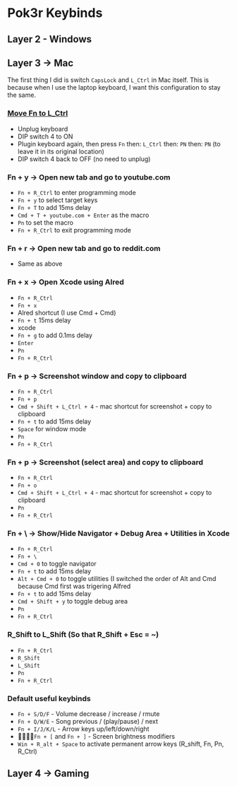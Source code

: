 # Pok3r Keybinds

## Layer 2 - Windows

## Layer 3 -> Mac
The first thing I did is switch `CapsLock` and `L_Ctrl` in Mac itself. This is because when I use the laptop keyboard, I want this configuration to stay the same.

### [Move Fn to L_Ctrl](https://github.com/davidjenni/pok3r-layouts#Move_FN)
	
* Unplug keyboard
* DIP switch 4 to ON
* Plugin keyboard again, then press `Fn` then: `L_Ctrl` then: `PN` then: `PN` (to leave it in its original location)
* DIP switch 4 back to OFF (no need to unplug)

### Fn + y -> Open new tab and go to youtube.com

* `Fn + R_Ctrl` to enter programming mode
* `Fn + y` to select target keys
* `Fn + T` to add 15ms delay
* `Cmd + T + youtube.com + Enter` as the macro
* `Pn` to set the macro
* `Fn + R_Ctrl` to exit programming mode

### Fn + r -> Open new tab and go to reddit.com

* Same as above

### Fn + x -> Open Xcode using Alred

* `Fn + R_Ctrl`
* `Fn + x`
* Alred shortcut (I use Cmd + Cmd)
* `Fn + t` 15ms delay
* xcode
* `Fn + g` to add 0.1ms delay
* `Enter`
* `Pn`
* `Fn + R_Ctrl`

### Fn + p -> Screenshot window and copy to clipboard

* `Fn + R_Ctrl`
* `Fn + p`
* `Cmd + Shift + L_Ctrl + 4` - mac shortcut for screenshot + copy to clipboard
* `Fn + t` to add 15ms delay
* `Space` for window mode
* `Pn`
* `Fn + R_Ctrl`

### Fn + p -> Screenshot (select area) and copy to clipboard

* `Fn + R_Ctrl`
* `Fn + o`
* `Cmd + Shift + L_Ctrl + 4` - mac shortcut for screenshot + copy to clipboard
* `Pn`
* `Fn + R_Ctrl`


### Fn + \ -> Show/Hide Navigator + Debug Area + Utilities in Xcode

* `Fn + R_Ctrl`
* `Fn + \`
* `Cmd + 0` to toggle navigator
* `Fn + t` to add 15ms delay
* `Alt + Cmd + 0` to toggle utilities (I switched the order of Alt and Cmd because Cmd first was trigering Alfred
* `Fn + t` to add 15ms delay
* `Cmd + Shift + y` to toggle debug area
* `Pn`
* `Fn + R_Ctrl`

### R_Shift to L_Shift (So that R_Shift + Esc = ~)

* `Fn + R_Ctrl`
* `R_Shift`
* `L_Shift`
* `Pn`
* `Fn + R_Ctrl`

### Default useful keybinds

* `Fn + S/D/F` - Volume decrease / increase / rmute
* `Fn + Q/W/E` - Song previous / (play/pause) / next
* `Fn + I/J/K/L` - Arrow keys up/left/down/right
* `Fn + [` and `Fn + ]` - Screen brightness modifiers
* `Win + R_alt + Space` to activate permanent arrow keys (R_shift, Fn, Pn, R_Ctrl)

## Layer 4 -> Gaming